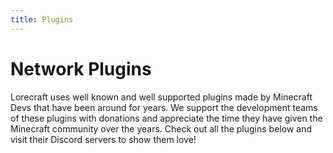 ```yaml
---
title: Plugins
---
```


# Network Plugins

Lorecraft uses well known and well supported plugins made by Minecraft Devs that have been around for years. We support the development teams of these plugins with donations and appreciate the time they have given the Minecraft community over the years. Check out all the plugins below and visit their Discord servers to show them love!

<CustomFeature>
  <CustomFeatureBox 
    iconImg="./../images/fawe.png"
    title="FastAsyncWorldEdit"
    text="FastAsyncWorldEdit (FAWE) is the main build tool for most Minecraft builders and is actively developed by the amazing team at Intellectual Sites"
  />
  <CustomFeatureBox 
    iconImg="./../images/favs.png"
    title="FastAsyncVoxelSniper"
    text="FastAsyncVoxelSniper (FAVS) is a tool that allows more advanced brushes "
  />
  <CustomFeatureBox 
    iconImg="./../images/lightcleaner.png"
    title="Light Cleaner"
    text="Arceon is made by the amazing Arcaniax to help bring more advanced tools to FAWE and FAVS including loft, spike, and more..."
  />
  <CustomFeatureBox 
    iconImg="./../images/plotsquared.svg"
    title="PlotSquared"
    text="PlotSquared lets us create plot worlds where builders can build in their own areas.Builders can customise their plots with flags to create unique build environments per plot."
  />
  <CustomFeatureBox 
    iconText="🛠️"
    title="Arceon"
    text="Arceon is made by the amazing Arcaniax to help bring more advanced tools to FAWE and FAVS including loft, spike, and more..."
  />
  <CustomFeatureBox 
    iconText="🛠️"
    title="Builder Utilities"
    text="FastAsyncWorldEdit (FAWE) is the main build tool for most Minecraft builders and is actively developed by the amazing team at Intellectual Sites"
  />
  <CustomFeatureBox 
    iconText="🛠️"
    title="Meta Brushes"
    text="FastAsyncWorldEdit (FAWE) is the main build tool for most Minecraft builders and is actively developed by the amazing team at Intellectual Sites"
  />
  <CustomFeatureBox 
    iconText="🛠️"
    title="Meta Edit"
    text="PlotSquared lets us create plot worlds where builders can build in their own areas.Builders can customise their plots with flags to create unique build environments per plot."
  />
  <CustomFeatureBox 
    iconText="🛠️"
    title="Go Paint"
    text="Arceon is made by the amazing Arcaniax to help bring more advanced tools to FAWE and FAVS including loft, spike, and more..."
  />
  <CustomFeatureBox 
    iconText="🛠️"
    title="Go Brush"
    text="FastAsyncWorldEdit (FAWE) is the main build tool for most Minecraft builders and is actively developed by the amazing team at Intellectual Sites"
  />
</CustomFeature>
